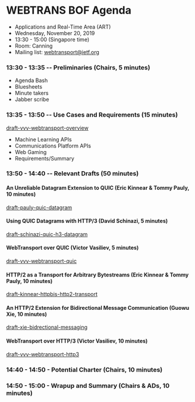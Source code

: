 # WEBTRANS BOF Agenda
  * Applications and Real-Time Area (ART)
  * Wednesday, November 20, 2019
  * 13:30 - 15:00 (Singapore time)
  * Room: Canning
  * Mailing list: webtransport@ietf.org

### 13:30 - 13:35 -- Preliminaries (Chairs, 5 minutes)
  * Agenda Bash
  * Bluesheets
  * Minute takers
  * Jabber scribe

### 13:35 - 13:50 -- Use Cases and Requirements (15 minutes)
[draft-vvv-webtransport-overview](https://tools.ietf.org/html/draft-vvv-webtransport-overview)

  * Machine Learning APIs
  * Communications Platform APIs
  * Web Gaming
  * Requirements/Summary

### 13:50 - 14:40 -- Relevant Drafts (50 minutes)

#### An Unreliable Datagram Extension to QUIC (Eric Kinnear & Tommy Pauly, 10 minutes)
[draft-pauly-quic-datagram](https://tools.ietf.org/html/draft-pauly-quic-datagram)

#### Using QUIC Datagrams with HTTP/3 (David Schinazi, 5 minutes)
[draft-schinazi-quic-h3-datagram](https://tools.ietf.org/html/draft-schinazi-quic-h3-datagram)

#### WebTransport over QUIC (Victor Vasiliev, 5 minutes)
[draft-vvv-webtransport-quic](https://tools.ietf.org/html/draft-vvv-webtransport-quic)

#### HTTP/2 as a Transport for Arbitrary Bytestreams (Eric Kinnear & Tommy Pauly, 10 minutes)
[draft-kinnear-httpbis-http2-transport](https://tools.ietf.org/html/draft-kinnear-httpbis-http2-transport)

#### An HTTP/2 Extension for Bidirectional Message Communication (Guowu Xie, 10 minutes)
[draft-xie-bidrectional-messaging](https://tools.ietf.org/html/draft-xie-bidirectional-messaging)

#### WebTransport over HTTP/3 (Victor Vasiliev, 10 minutes)
[draft-vvv-webtransport-http3](https://tools.ietf.org/html/draft-vvv-webtransport-http3)

### 14:40 - 14:50 - Potential Charter (Chairs, 10 minutes)

### 14:50 - 15:00 - Wrapup and Summary (Chairs & ADs, 10 minutes)
